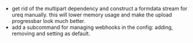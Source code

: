 * get rid of the multipart dependency and construct a formdata stream for ureq manually. this will lower memory usage and make the upload progressbar look much better.
* add a subcommand for managing webhooks in the config: adding, removing and setting as default.